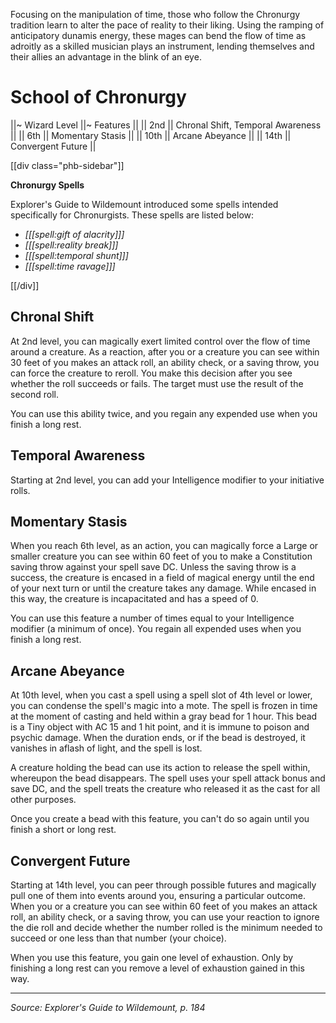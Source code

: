 Focusing on the manipulation of time, those who follow the Chronurgy tradition learn to alter the pace of reality to their liking. Using the ramping of anticipatory dunamis energy, these mages can bend the flow of time as adroitly as a skilled musician plays an instrument, lending themselves and their allies an advantage in the blink of an eye.

# School of Chronurgy

||~ Wizard Level ||~ Features ||
|| 2nd || Chronal Shift, Temporal Awareness ||
|| 6th || Momentary Stasis ||
|| 10th || Arcane Abeyance ||
|| 14th || Convergent Future ||

[[div class="phb-sidebar"]]

**Chronurgy Spells**

Explorer's Guide to Wildemount introduced some spells intended specifically for Chronurgists. These spells are listed below: 

* _[[[spell:gift of alacrity]]]_
* _[[[spell:reality break]]]_
* _[[[spell:temporal shunt]]]_
* _[[[spell:time ravage]]]_

[[/div]]

## Chronal Shift

At 2nd level, you can magically exert limited control over the flow of time around a creature. As a reaction, after you or a creature you can see within 30 feet of you makes an attack roll, an ability check, or a saving throw, you can force the creature to reroll. You make this decision after you see whether the roll succeeds or fails. The target must use the result of the second roll.

You can use this ability twice, and you regain any expended use when you finish a long rest.

## Temporal Awareness

Starting at 2nd level, you can add your Intelligence modifier to your initiative rolls.

## Momentary Stasis

When you reach 6th level, as an action, you can magically force a Large or smaller creature you can see within 60 feet of you to make a Constitution saving throw against your spell save DC. Unless the saving throw is a success, the creature is encased in a field of magical energy until the end of your next turn or until the creature takes any damage. While encased in this way, the creature is incapacitated and has a speed of 0.

You can use this feature a number of times equal to your Intelligence modifier (a minimum of once). You regain all expended uses when you finish a long rest.

## Arcane Abeyance

At 10th level, when you cast a spell using a spell slot of 4th level or lower, you can condense the spell's magic into a mote. The spell is frozen in time at the moment of casting and held within a gray bead for 1 hour. This bead is a Tiny object with AC 15 and 1 hit point, and it is immune to poison and psychic damage. When the duration ends, or if the bead is destroyed, it vanishes in aflash of light, and the spell is lost.

A creature holding the bead can use its action to release the spell within, whereupon the bead disappears. The spell uses your spell attack bonus and save DC, and the spell treats the creature who released it as the cast for all other purposes.

Once you create a bead with this feature, you can't do so again until you finish a short or long rest.

## Convergent Future

Starting at 14th level, you can peer through possible futures and magically pull one of them into events around you, ensuring a particular outcome. When you or a creature you can see within 60 feet of you makes an attack roll, an ability check, or a saving throw, you can use your reaction to ignore the die roll and decide whether the number rolled is the minimum needed to succeed or one less than that number (your choice).

When you use this feature, you gain one level of exhaustion. Only by finishing a long rest can you remove a level of exhaustion gained in this way.

----

*Source: Explorer's Guide to Wildemount, p. 184*